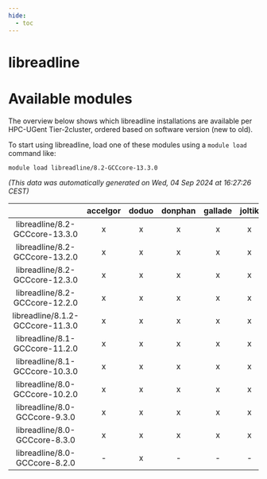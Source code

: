 ```yaml
---
hide:
  - toc
---
```


libreadline
===========

# Available modules


The overview below shows which libreadline installations are available per HPC-UGent Tier-2cluster, ordered based on software version (new to old).

To start using libreadline, load one of these modules using a `module load` command like:

```shell
module load libreadline/8.2-GCCcore-13.3.0
```

*(This data was automatically generated on Wed, 04 Sep 2024 at 16:27:26 CEST)*  

| |accelgor|doduo|donphan|gallade|joltik|shinx|skitty|
| :---: | :---: | :---: | :---: | :---: | :---: | :---: | :---: |
|libreadline/8.2-GCCcore-13.3.0|x|x|x|x|x|x|x|
|libreadline/8.2-GCCcore-13.2.0|x|x|x|x|x|x|x|
|libreadline/8.2-GCCcore-12.3.0|x|x|x|x|x|x|x|
|libreadline/8.2-GCCcore-12.2.0|x|x|x|x|x|x|x|
|libreadline/8.1.2-GCCcore-11.3.0|x|x|x|x|x|x|x|
|libreadline/8.1-GCCcore-11.2.0|x|x|x|x|x|x|x|
|libreadline/8.1-GCCcore-10.3.0|x|x|x|x|x|-|x|
|libreadline/8.0-GCCcore-10.2.0|x|x|x|x|x|-|x|
|libreadline/8.0-GCCcore-9.3.0|x|x|x|x|x|-|x|
|libreadline/8.0-GCCcore-8.3.0|x|x|x|x|x|-|x|
|libreadline/8.0-GCCcore-8.2.0|-|x|-|-|-|-|-|
